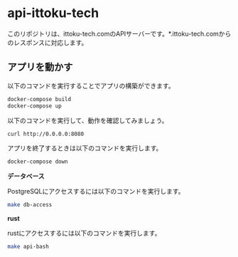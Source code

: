 # api-ittoku-tech

このリポジトリは、ittoku-tech.comのAPIサーバーです。*.ittoku-tech.comからのレスポンスに対応します。

## アプリを動かす

以下のコマンドを実行することでアプリの構築ができます。

```bash
docker-compose build
docker-compose up
```

以下のコマンドを実行して、動作を確認してみましょう。

```bash
curl http://0.0.0.0:8080
```

アプリを終了するときは以下のコマンドを実行します。

```bash
docker-compose down
```

**データベース**

PostgreSQLにアクセスするには以下のコマンドを実行します。

```bash
make db-access
```

**rust**

rustにアクセスするには以下のコマンドを実行します。

```bash
make api-bash
```
